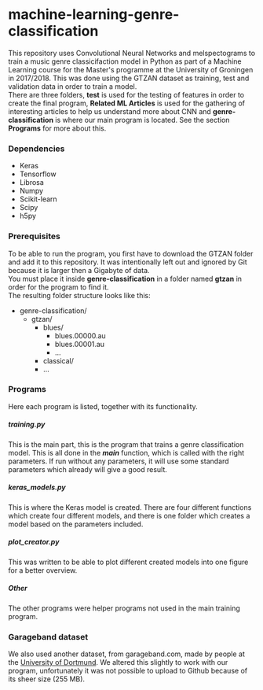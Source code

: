 # machine-learning-genre-classification

This repository uses Convolutional Neural Networks and melspectograms to train a music genre classicifaction model in 
Python as part of a Machine Learning course for the Master's programme at the University of Groningen in 2017/2018. 
This was done using the GTZAN dataset as training, test and validation data in order to train a model.<br />
There are three folders, **test** is used for the testing of features in order to create the final program, 
**Related ML Articles** is used for the gathering of interesting articles to help us understand more about CNN and 
**genre-classification** is where our main program is located. See the section **Programs** for more about this.

### Dependencies
* Keras
* Tensorflow
* Librosa
* Numpy
* Scikit-learn
* Scipy
* h5py

### Prerequisites
To be able to run the program, you first have to download the GTZAN folder and add it to this repository. 
It was intentionally left out and ignored by Git because it is larger then a Gigabyte of data.<br />
You must place it inside **genre-classification** in a folder named **gtzan** in order for the program to find it. <br />
The resulting folder structure looks like this:
* genre-classification/
    * gtzan/
        * blues/
            * blues.00000.au
            * blues.00001.au
            * ...
        * classical/
        * ...

### Programs
Here each program is listed, together with its functionality.

##### training.py 
This is the main part, this is the program that trains a genre classification model. This is all done in the **_main_**
function, which is called with the right parameters. If run without any parameters, it will use some standard parameters
which already will give a good result.

##### keras_models.py
This is where the Keras model is created. There are four different functions which create four different models, 
and there is one folder which creates a model based on the parameters included.

##### plot_creator.py
This was written to be able to plot different created models into one figure for a better overview.

##### Other
The other programs were helper programs not used in the main training program.

### Garageband dataset
We also used another dataset, from garageband.com, made by people at the 
[University of Dortmund](http://www-ai.cs.uni-dortmund.de/audio.html). 
We altered this slightly to work with our program, unfortunately it was not possible to upload to Github because of its sheer size (255 MB). 